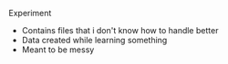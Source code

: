 Experiment

- Contains files that i don't know how to handle better
- Data created while learning something
- Meant to be messy
